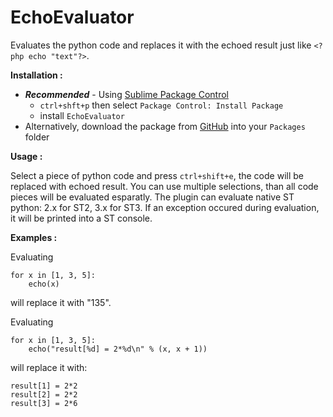 EchoEvaluator
=============

Evaluates the python code and replaces it with the echoed result just like `<?php echo "text"?>`.

**Installation :**

- **_Recommended_** - Using [Sublime Package Control](http://wbond.net/sublime_packages/package_control "Sublime Package Control")
    - `ctrl+shft+p` then select `Package Control: Install Package`
    - install `EchoEvaluator`
- Alternatively, download the package from [GitHub](https://github.com/Monnoroch/EchoEvaluator "EchoEvaluator") into your `Packages` folder

**Usage :**

Select a piece of python code and press `ctrl+shift+e`, the code will be replaced with echoed result. You can use multiple selections, than all code pieces will be evaluated esparatly.
The plugin can evaluate native ST python: 2.x for ST2, 3.x for ST3.
If an exception occured during evaluation, it will be printed into a ST console.

**Examples :**

Evaluating

```
for x in [1, 3, 5]:
    echo(x)
```
    
will replace it with "135".


Evaluating

```
for x in [1, 3, 5]:
    echo("result[%d] = 2*%d\n" % (x, x + 1))
```
    
will replace it with:

```
result[1] = 2*2
result[2] = 2*2
result[3] = 2*6
```
